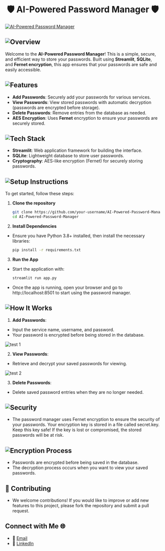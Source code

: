 <h1 align="center"> 🛡️ AI-Powered Password Manager 🛡️ </h1>


[![AI-Powered Password Manager](https://img.shields.io/badge/AI%2DPowered%20Password%20Manager-blue?style=for-the-badge&logo=security)](https://ai-powered-password-manager-nxmseazjnqwkgmwj3mxtht.streamlit.app/)

## ![Overview](https://img.shields.io/badge/Overview-📖-blue?style=for-the-badge)

Welcome to the **AI-Powered Password Manager**! This is a simple, secure, and efficient way to store your passwords. Built using **Streamlit**, **SQLite**, and **Fernet encryption**, this app ensures that your passwords are safe and easily accessible.

## ![Features](https://img.shields.io/badge/Features-✨-green?style=for-the-badge)

- **Add Passwords**: Securely add your passwords for various services.
- **View Passwords**: View stored passwords with automatic decryption (passwords are encrypted before storage).
- **Delete Passwords**: Remove entries from the database as needed.
- **AES Encryption**: Uses **Fernet** encryption to ensure your passwords are securely stored.

## ![Tech Stack](https://img.shields.io/badge/Tech%20Stack-🖥️-blue?style=for-the-badge)

- **Streamlit**: Web application framework for building the interface.
- **SQLite**: Lightweight database to store user passwords.
- **Cryptography**: AES-like encryption (Fernet) for securely storing passwords.

## ![Setup Instructions](https://img.shields.io/badge/Setup%20Instructions-⚙️-yellow?style=for-the-badge)

To get started, follow these steps:

1. **Clone the repository**

   ```bash
   git clone https://github.com/your-username/AI-Powered-Password-Manager.git
   cd AI-Powered-Password-Manager

2. **Install Dependencies**
- Ensure you have Python 3.8+ installed, then install the necessary libraries:
  
   ```bash
   pip install -r requirements.txt

3. **Run the App**
- Start the application with:

   ```bash
   streamlit run app.py
- Once the app is running, open your browser and go to http://localhost:8501 to start using the password manager.

## ![How It Works](https://img.shields.io/badge/How%20It%20Works-🔧-purple?style=for-the-badge)

1. **Add Passwords**:
- Input the service name, username, and password.
- Your password is encrypted before being stored in the database.

![test 1](https://github.com/user-attachments/assets/d97a9318-80a4-4295-95ad-d68b09fa9f1f)

2. **View Passwords**:
- Retrieve and decrypt your saved passwords for viewing.

![test 2](https://github.com/user-attachments/assets/d01614cb-02c2-4662-86a2-7a10686d294c)

3. **Delete Passwords**:
- Delete saved password entries when they are no longer needed.

## ![Security](https://img.shields.io/badge/Security-🔒-red?style=for-the-badge)

- The password manager uses Fernet encryption to ensure the security of your passwords. Your encryption key is stored in a file called secret.key. Keep this key safe! If the key is lost or compromised, the stored passwords will be at risk.

## ![Encryption Process](https://img.shields.io/badge/Encryption%20Process-🔑-orange?style=for-the-badge)

- Passwords are encrypted before being saved in the database.
- The decryption process occurs when you want to view your saved passwords.

## 🤝 Contributing
- We welcome contributions! If you would like to improve or add new features to this project, please fork the repository and submit a pull request.

## Connect with Me 🌐

- 📧 [Email](mailto:gauravghandat12@gmail.com)
- 💼 [LinkedIn](www.linkedin.com/in/gaurav-ghandat-68a5a22b4)























 





   
    
